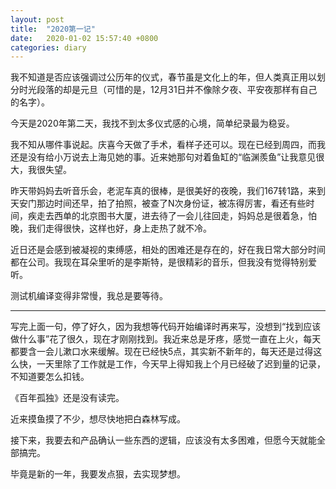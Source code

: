 ```yaml
---
layout: post
title:  "2020第一记"
date:   2020-01-02 15:57:40 +0800
categories: diary
---
```


我不知道是否应该强调过公历年的仪式，春节虽是文化上的年，但人类真正用以划分时光段落的却是元旦（可惜的是，12月31日并不像除夕夜、平安夜那样有自己的名字）。

今天是2020年第二天，我找不到太多仪式感的心境，简单纪录最为稳妥。

我不知从哪件事说起。庆喜今天做了手术，看样子还可以。现在已经到周四，而我还是没有给小万说去上海见她的事。近来她那句对着鱼缸的“临渊羨鱼”让我意见很大，我很失望。

昨天带妈妈去听音乐会，老泥车真的很棒，是很美好的夜晚，我们167转1路，来到天安门那边时间还早，拍了拍照，被查了N次身份证，被冻得厉害，看还有些时间，疾走去西单的北京图书大厦，进去待了一会儿往回走，妈妈总是很着急，怕晚，我们走得很快，这样也好，身上走热了就不冷。

近日还是会感到被凝视的束缚感，相处的困难还是存在的，好在我日常大部分时间都在公司。我现在耳朵里听的是李斯特，是很精彩的音乐，但我没有觉得特别爱听。

测试机编译变得非常慢，我总是要等待。

----

写完上面一句，停了好久，因为我想等代码开始编译时再来写，没想到“找到应该做什么事”花了很久，现在才刚刚找到。我近来总是牙疼，感觉一直在上火，每天都要含一会儿漱口水来缓解。现在已经快5点，其实新不新年的，每天还是过得这么快，一天里除了工作就是工作，今天早上得知我上个月已经破了迟到量的记录，不知道要怎么扣钱。

《百年孤独》还是没有读完。

近来摸鱼摸了不少，想尽快地把白森林写成。

接下来，我要去和产品确认一些东西的逻辑，应该没有太多困难，但愿今天就能全部搞完。

毕竟是新的一年，我要发点狠，去实现梦想。
